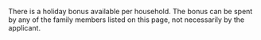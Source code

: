 There is a holiday bonus available per household. The bonus can be spent by any of the family members listed on this page, not necessarily by the applicant. 